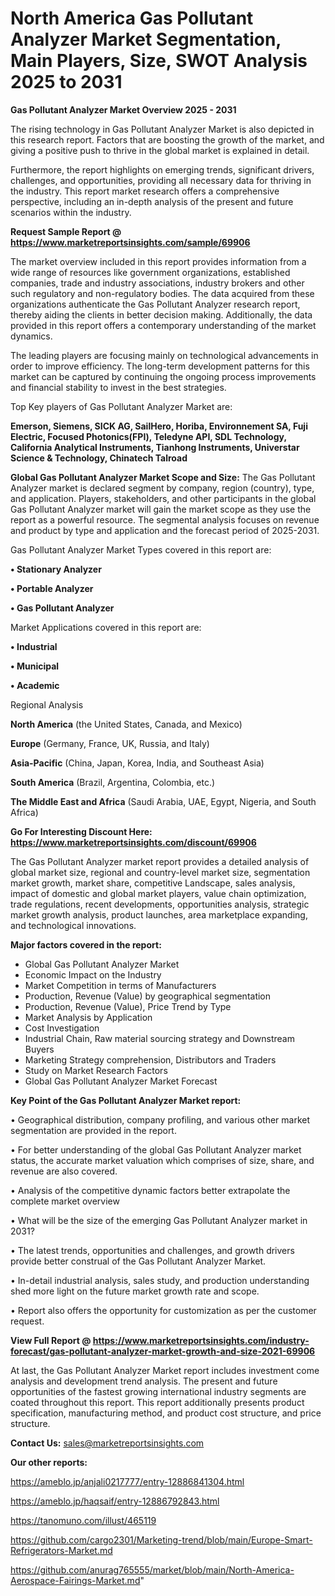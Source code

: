 # North America Gas Pollutant Analyzer Market Segmentation, Main Players, Size, SWOT Analysis 2025 to 2031

<Strong> Gas Pollutant Analyzer Market Overview 2025 - 2031</strong>

The rising technology in Gas Pollutant Analyzer Market is also depicted in this research report. Factors that are boosting the growth of the market, and giving a positive push to thrive in the global market is explained in detail.

Furthermore, the report highlights on emerging trends, significant drivers, challenges, and opportunities, providing all necessary data for thriving in the industry. This report market research offers a comprehensive perspective, including an in-depth analysis of the present and future scenarios within the industry.

<strong>Request Sample Report @ <a href=https://www.marketreportsinsights.com/sample/69906>https://www.marketreportsinsights.com/sample/69906</a></strong>

The market overview included in this report provides information from a wide range of resources like government organizations, established companies, trade and industry associations, industry brokers and other such regulatory and non-regulatory bodies. The data acquired from these organizations authenticate the Gas Pollutant Analyzer research report, thereby aiding the clients in better decision making. Additionally, the data provided in this report offers a contemporary understanding of the market dynamics.

The leading players are focusing mainly on technological advancements in order to improve efficiency. The long-term development patterns for this market can be captured by continuing the ongoing process improvements and financial stability to invest in the best strategies.

Top Key players of Gas Pollutant Analyzer Market are:

<strong>Emerson, Siemens, SICK AG, SailHero, Horiba, Environnement SA, Fuji Electric, Focused Photonics(FPI), Teledyne API, SDL Technology, California Analytical Instruments, Tianhong Instruments, Universtar Science & Technology, Chinatech Talroad</strong>

<strong><b>Global Gas Pollutant Analyzer Market Scope and Size:</b></strong>
The Gas Pollutant Analyzer market is declared segment by company, region (country), type, and application. Players, stakeholders, and other participants in the global Gas Pollutant Analyzer market will gain the market scope as they use the report as a powerful resource. The segmental analysis focuses on revenue and product by type and application and the forecast period of 2025-2031.

Gas Pollutant Analyzer Market Types covered in this report are:

<strong>• Stationary Analyzer

• Portable Analyzer

• Gas Pollutant Analyzer</strong>

Market Applications covered in this report are:

<strong>• Industrial

• Municipal

• Academic</strong> 

Regional Analysis

<strong>North America</strong> (the United States, Canada, and Mexico)

<strong>Europe</strong> (Germany, France, UK, Russia, and Italy)

<strong>Asia-Pacific</strong> (China, Japan, Korea, India, and Southeast Asia)

<strong>South America</strong> (Brazil, Argentina, Colombia, etc.)

<strong>The Middle East and Africa</strong> (Saudi Arabia, UAE, Egypt, Nigeria, and South Africa)

<strong>Go For Interesting Discount Here: <a href=https://www.marketreportsinsights.com/discount/69906>https://www.marketreportsinsights.com/discount/69906</a></strong>

The Gas Pollutant Analyzer market report provides a detailed analysis of global market size, regional and country-level market size, segmentation market growth, market share, competitive Landscape, sales analysis, impact of domestic and global market players, value chain optimization, trade regulations, recent developments, opportunities analysis, strategic market growth analysis, product launches, area marketplace expanding, and technological innovations.

<strong><b>Major factors covered in the report:</b></strong>
<ul>
  <li>Global Gas Pollutant Analyzer Market </li>
  <li>Economic Impact on the Industry</li>
  <li>Market Competition in terms of Manufacturers</li>
  <li>Production, Revenue (Value) by geographical segmentation</li>
  <li>Production, Revenue (Value), Price Trend by Type</li>
  <li>Market Analysis by Application</li>
  <li>Cost Investigation</li>
  <li>Industrial Chain, Raw material sourcing strategy and Downstream Buyers</li>
  <li>Marketing Strategy comprehension, Distributors and Traders</li>
  <li>Study on Market Research Factors</li>
  <li>Global Gas Pollutant Analyzer Market Forecast</li>
</ul>

<strong><b>Key Point of the Gas Pollutant Analyzer Market report:</b></strong>

• Geographical distribution, company profiling, and various other market segmentation are provided in the report.

• For better understanding of the global Gas Pollutant Analyzer market status, the accurate market valuation which comprises of size, share, and revenue are also covered.

• Analysis of the competitive dynamic factors better extrapolate the complete market overview

• What will be the size of the emerging Gas Pollutant Analyzer market in 2031?

• The latest trends, opportunities and challenges, and growth drivers provide better construal of the Gas Pollutant Analyzer Market.

• In-detail industrial analysis, sales study, and production understanding shed more light on the future market growth rate and scope.

• Report also offers the opportunity for customization as per the customer request.

<strong><b>View Full Report @ <a href=https://www.marketreportsinsights.com/industry-forecast/gas-pollutant-analyzer-market-growth-and-size-2021-69906>https://www.marketreportsinsights.com/industry-forecast/gas-pollutant-analyzer-market-growth-and-size-2021-69906</a></b></strong>


At last, the Gas Pollutant Analyzer Market report includes investment come analysis and development trend analysis. The present and future opportunities of the fastest growing international industry segments are coated throughout this report. This report additionally presents product specification, manufacturing method, and product cost structure, and price structure.

<strong>Contact Us:</strong>
sales@marketreportsinsights.com

<strong>Our other reports:</strong>

<a href=https://ameblo.jp/anjali0217777/entry-12886841304.html>https://ameblo.jp/anjali0217777/entry-12886841304.html</a>

<a href=https://ameblo.jp/haqsaif/entry-12886792843.html>https://ameblo.jp/haqsaif/entry-12886792843.html</a>

<a href=https://tanomuno.com/illust/465119>https://tanomuno.com/illust/465119</a>

<a href=https://github.com/cargo2301/Marketing-trend/blob/main/Europe-Smart-Refrigerators-Market.md>https://github.com/cargo2301/Marketing-trend/blob/main/Europe-Smart-Refrigerators-Market.md</a>

<a href=https://github.com/anurag765555/market/blob/main/North-America-Aerospace-Fairings-Market.md>https://github.com/anurag765555/market/blob/main/North-America-Aerospace-Fairings-Market.md</a>"
